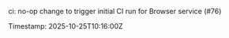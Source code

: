 ci: no-op change to trigger initial CI run for Browser service (#76)

Timestamp: 2025-10-25T10:16:00Z

